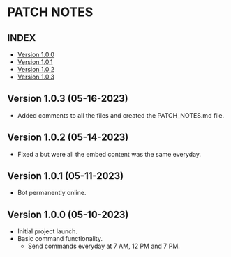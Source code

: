 # PATCH NOTES

## **INDEX**

- [Version 1.0.0](#version-1.0.0)
- [Version 1.0.1](#version-1.0.1)
- [Version 1.0.2](#version-1.0.2)
- [Version 1.0.3](#version-1.0.3)

## Version 1.0.3 (05-16-2023)

- Added comments to all the files and created the PATCH_NOTES.md file.

## Version 1.0.2 (05-14-2023)

- Fixed a but were all the embed content was the same everyday.

## Version 1.0.1 (05-11-2023)

- Bot permanently online.

## Version 1.0.0 (05-10-2023)

- Initial project launch.
- Basic command functionality.
    - Send commands everyday at 7 AM, 12 PM and 7 PM.
